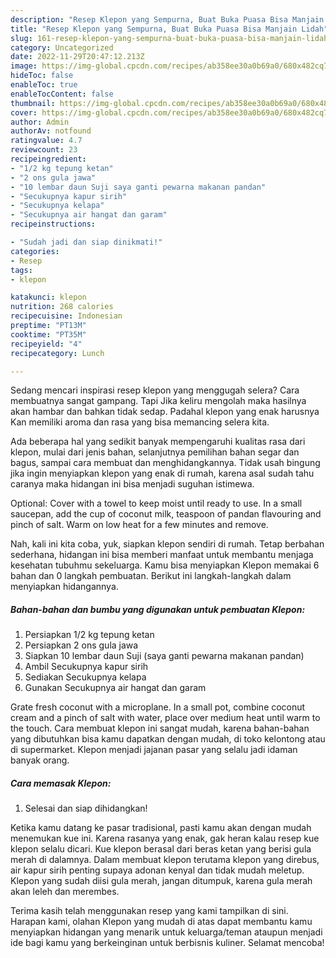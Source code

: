 ```yaml
---
description: "Resep Klepon yang Sempurna, Buat Buka Puasa Bisa Manjain Lidah"
title: "Resep Klepon yang Sempurna, Buat Buka Puasa Bisa Manjain Lidah"
slug: 161-resep-klepon-yang-sempurna-buat-buka-puasa-bisa-manjain-lidah
category: Uncategorized
date: 2022-11-29T20:47:12.213Z
image: https://img-global.cpcdn.com/recipes/ab358ee30a0b69a0/680x482cq70/klepon-foto-resep-utama.jpg
hideToc: false
enableToc: true
enableTocContent: false
thumbnail: https://img-global.cpcdn.com/recipes/ab358ee30a0b69a0/680x482cq70/klepon-foto-resep-utama.jpg
cover: https://img-global.cpcdn.com/recipes/ab358ee30a0b69a0/680x482cq70/klepon-foto-resep-utama.jpg
author: Admin
authorAv: notfound
ratingvalue: 4.7
reviewcount: 23
recipeingredient:
- "1/2 kg tepung ketan"
- "2 ons gula jawa"
- "10 lembar daun Suji saya ganti pewarna makanan pandan"
- "Secukupnya kapur sirih"
- "Secukupnya kelapa"
- "Secukupnya air hangat dan garam"
recipeinstructions:

- "Sudah jadi dan siap dinikmati!"
categories:
- Resep
tags:
- klepon

katakunci: klepon 
nutrition: 268 calories
recipecuisine: Indonesian
preptime: "PT13M"
cooktime: "PT35M"
recipeyield: "4"
recipecategory: Lunch

---
```



Sedang mencari inspirasi resep klepon yang menggugah selera? Cara membuatnya sangat gampang. Tapi Jika keliru mengolah maka hasilnya akan hambar dan bahkan tidak sedap. Padahal klepon yang enak harusnya Kan memiliki aroma dan rasa yang bisa memancing selera kita.


Ada beberapa hal yang sedikit banyak mempengaruhi kualitas rasa dari klepon, mulai dari jenis bahan, selanjutnya pemilihan bahan segar dan bagus, sampai cara membuat dan menghidangkannya. Tidak usah bingung jika ingin menyiapkan klepon yang enak di rumah, karena asal sudah tahu caranya maka hidangan ini bisa menjadi suguhan istimewa.

Optional: Cover with a towel to keep moist until ready to use. In a small saucepan, add the cup of coconut milk, teaspoon of pandan flavouring and pinch of salt. Warm on low heat for a few minutes and remove.


Nah, kali ini kita coba, yuk, siapkan klepon sendiri di rumah. Tetap berbahan sederhana, hidangan ini bisa memberi manfaat untuk membantu menjaga kesehatan tubuhmu sekeluarga. Kamu bisa menyiapkan Klepon memakai 6 bahan dan 0 langkah pembuatan. Berikut ini langkah-langkah dalam menyiapkan hidangannya.

<!--inarticleads1-->

##### Bahan-bahan dan bumbu yang digunakan untuk pembuatan Klepon:

1. Persiapkan 1/2 kg tepung ketan
1. Persiapkan 2 ons gula jawa
1. Siapkan 10 lembar daun Suji (saya ganti pewarna makanan pandan)
1. Ambil Secukupnya kapur sirih
1. Sediakan Secukupnya kelapa
1. Gunakan Secukupnya air hangat dan garam


Grate fresh coconut with a microplane. In a small pot, combine coconut cream and a pinch of salt with water, place over medium heat until warm to the touch. Cara membuat klepon ini sangat mudah, karena bahan-bahan yang dibutuhkan bisa kamu dapatkan dengan mudah, di toko kelontong atau di supermarket. Klepon menjadi jajanan pasar yang selalu jadi idaman banyak orang. 

<!--inarticleads2-->

##### Cara memasak Klepon:


1. Selesai dan siap dihidangkan!

Ketika kamu datang ke pasar tradisional, pasti kamu akan dengan mudah menemukan kue ini. Karena rasanya yang enak, gak heran kalau resep kue klepon selalu dicari. Kue klepon berasal dari beras ketan yang berisi gula merah di dalamnya. Dalam membuat klepon terutama klepon yang direbus, air kapur sirih penting supaya adonan kenyal dan tidak mudah meletup. Klepon yang sudah diisi gula merah, jangan ditumpuk, karena gula merah akan leleh dan merembes. 

Terima kasih telah menggunakan resep yang kami tampilkan di sini. Harapan kami, olahan Klepon yang mudah di atas dapat membantu kamu menyiapkan hidangan yang menarik untuk keluarga/teman ataupun menjadi ide bagi kamu yang berkeinginan untuk berbisnis kuliner. Selamat mencoba!
